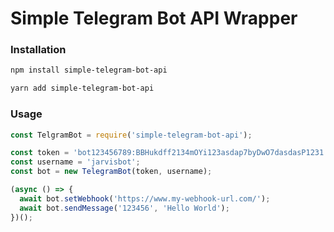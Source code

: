 # Simple Telegram Bot API Wrapper

### Installation

```bash
npm install simple-telegram-bot-api

yarn add simple-telegram-bot-api
```

### Usage

```js
const TelgramBot = require('simple-telegram-bot-api');

const token = 'bot123456789:BBHukdff2134mOYi123asdap7byDwO7dasdasP1231';
const username = 'jarvisbot';
const bot = new TelegramBot(token, username);

(async () => {
  await bot.setWebhook('https://www.my-webhook-url.com/');
  await bot.sendMessage('123456', 'Hello World');
})();
```